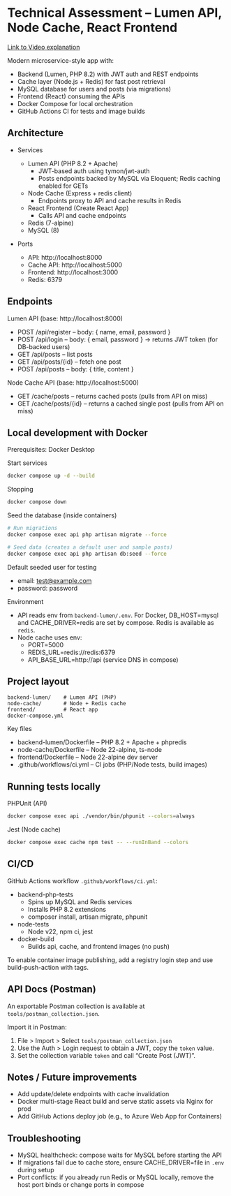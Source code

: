 # Technical Assessment – Lumen API, Node Cache, React Frontend

[Link to Video explanation](https://www.loom.com/share/07bbb006a8354d9eb6879e6de266122e)

Modern microservice-style app with:
- Backend (Lumen, PHP 8.2) with JWT auth and REST endpoints
- Cache layer (Node.js + Redis) for fast post retrieval
- MySQL database for users and posts (via migrations)
- Frontend (React) consuming the APIs
- Docker Compose for local orchestration
- GitHub Actions CI for tests and image builds

## Architecture

- Services
	- Lumen API (PHP 8.2 + Apache)
		- JWT-based auth using tymon/jwt-auth
		- Posts endpoints backed by MySQL via Eloquent; Redis caching enabled for GETs
	- Node Cache (Express + redis client)
		- Endpoints proxy to API and cache results in Redis
	- React Frontend (Create React App)
		- Calls API and cache endpoints
	- Redis (7-alpine)
	- MySQL (8)


- Ports
	- API: http://localhost:8000
	- Cache API: http://localhost:5000
	- Frontend: http://localhost:3000
	- Redis: 6379

## Endpoints

Lumen API (base: http://localhost:8000)
- POST /api/register – body: { name, email, password }
- POST /api/login – body: { email, password } -> returns JWT token (for DB-backed users)
- GET /api/posts – list posts
- GET /api/posts/{id} – fetch one post
- POST /api/posts – body: { title, content }

Node Cache API (base: http://localhost:5000)
- GET /cache/posts – returns cached posts (pulls from API on miss)
- GET /cache/posts/{id} – returns a cached single post (pulls from API on miss)

## Local development with Docker

Prerequisites: Docker Desktop

Start services
```sh
docker compose up -d --build
```

Stopping
```sh
docker compose down
```

Seed the database (inside containers)
```sh
# Run migrations
docker compose exec api php artisan migrate --force

# Seed data (creates a default user and sample posts)
docker compose exec api php artisan db:seed --force
```

Default seeded user for testing
- email: test@example.com
- password: password

Environment
- API reads env from `backend-lumen/.env`. For Docker, DB_HOST=mysql and CACHE_DRIVER=redis are set by compose. Redis is available as `redis`.
- Node cache uses env:
	- PORT=5000
	- REDIS_URL=redis://redis:6379
	- API_BASE_URL=http://api (service DNS in compose)

## Project layout

```
backend-lumen/    # Lumen API (PHP)
node-cache/       # Node + Redis cache
frontend/         # React app
docker-compose.yml
```

Key files
- backend-lumen/Dockerfile – PHP 8.2 + Apache + phpredis
- node-cache/Dockerfile – Node 22-alpine, ts-node
- frontend/Dockerfile – Node 22-alpine dev server
- .github/workflows/ci.yml – CI jobs (PHP/Node tests, build images)

## Running tests locally

PHPUnit (API)
```sh
docker compose exec api ./vendor/bin/phpunit --colors=always
```

Jest (Node cache)
```sh
docker compose exec cache npm test -- --runInBand --colors
```

## CI/CD

GitHub Actions workflow `.github/workflows/ci.yml`:
- backend-php-tests
	- Spins up MySQL and Redis services
	- Installs PHP 8.2 extensions
	- composer install, artisan migrate, phpunit
- node-tests
	- Node v22, npm ci, jest
- docker-build
	- Builds api, cache, and frontend images (no push)

To enable container image publishing, add a registry login step and use build-push-action with tags.

## API Docs (Postman)
An exportable Postman collection is available at `tools/postman_collection.json`.

Import it in Postman:
1) File > Import > Select `tools/postman_collection.json`
2) Use the Auth > Login request to obtain a JWT, copy the `token` value.
3) Set the collection variable `token` and call “Create Post (JWT)”.

## Notes / Future improvements
- Add update/delete endpoints with cache invalidation
- Docker multi-stage React build and serve static assets via Nginx for prod
- Add GitHub Actions deploy job (e.g., to Azure Web App for Containers)

## Troubleshooting
- MySQL healthcheck: compose waits for MySQL before starting the API
- If migrations fail due to cache store, ensure CACHE_DRIVER=file in `.env` during setup
- Port conflicts: if you already run Redis or MySQL locally, remove the host port binds or change ports in compose

